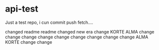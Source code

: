 api-test
========

Just a test repo, i cun commit push fetch....

changed readme
readme changed
new era
change
KORTE
ALMA
change
change
change
change
change
change
change
change
change
ALMA
KORTE
change
change
